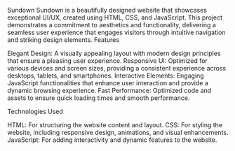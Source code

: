 Sundown
Sundown is a beautifully designed website that showcases exceptional UI/UX, created using HTML, CSS, and JavaScript. This project demonstrates a commitment to aesthetics and functionality, delivering a seamless user experience that engages visitors through intuitive navigation and striking design elements.
Features

Elegant Design: A visually appealing layout with modern design principles that ensure a pleasing user experience.
Responsive UI: Optimized for various devices and screen sizes, providing a consistent experience across desktops, tablets, and smartphones.
Interactive Elements: Engaging JavaScript functionalities that enhance user interaction and provide a dynamic browsing experience.
Fast Performance: Optimized code and assets to ensure quick loading times and smooth performance.

Technologies Used

HTML: For structuring the website content and layout.
CSS: For styling the website, including responsive design, animations, and visual enhancements.
JavaScript: For adding interactivity and dynamic features to the website.
